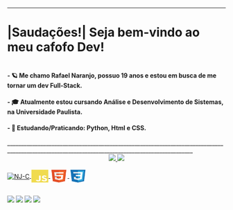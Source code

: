 ___________________________________________________________________________________________________________________________________________________________
<h1>|Saudações!| Seja bem-vindo ao meu cafofo Dev!<h1>
 

  <h4>- 🪐 Me chamo Rafael Naranjo, possuo 19 anos e estou em busca de me tornar um dev Full-Stack.</h4>
  <h4>- 🎓  Atualmente estou cursando Análise e Desenvolvimento de Sistemas, na Universidade Paulista.</h4>
    <h4>- 🌱 Estudando/Praticando: Python, Html e CSS.</h4>
   _________________________________________________________________________________________________________________________________________________
<div align="center">
  <a href="https://github.com/Naranjex">
  <img height="180em" src="https://github-readme-stats.vercel.app/api?username=naranjex&show_icons=true&theme=gruvbox&include_all_commits=true&count_private=true"/>
  <img height="180em" src="https://github-readme-stats.vercel.app/api/top-langs/?username=naranjex&layout=compact&langs_count=7&theme=gruvbox"/>
</div>

<div style="display: inline_block"><br>
  <img align="center" alt="NJ-C" height="30" width="40" src="https://cdn.jsdelivr.net/gh/devicons/devicon/icons/c/c-plain.svg" /> 
  <img align="center" alt="NJ-Js" height="30" width="40" src="https://raw.githubusercontent.com/devicons/devicon/master/icons/javascript/javascript-plain.svg">
  <img align="center" alt="NJ-HTML" height="30" width="40" src="https://raw.githubusercontent.com/devicons/devicon/master/icons/html5/html5-original.svg">
  <img align="center" alt="NJ-CSS" height="30" width="40" src="https://raw.githubusercontent.com/devicons/devicon/master/icons/css3/css3-original.svg">
</div>
  
  ##
 
<div> 
  <a href="https://www.instagram.com/r.jajino/" target="_blank"><img src="https://img.shields.io/badge/-Instagram-%23E4405F?style=for-the-badge&logo=instagram&logoColor=white" target="_blank"></a>
 <a href="https://discord.com/523678646955802625" target="_blank"><img src="https://img.shields.io/badge/Discord-7289DA?style=for-the-badge&logo=discord&logoColor=white" target="_blank"></a> 
  <a href = "mailto:rafaeljajino@gmail.com"><img src=https://img.shields.io/badge/Gmail-D14836?style=for-the-badge&logo=gmail&logoColor=white target="_blank"></a>
  <a href="https://www.linkedin.com/in/rafael-naranjo-jajino-580b02210/" target="_blank"><img src="https://img.shields.io/badge/-LinkedIn-%230077B5?style=for-the-badge&logo=linkedin&logoColor=white" target="_blank"></a> 
</div>
